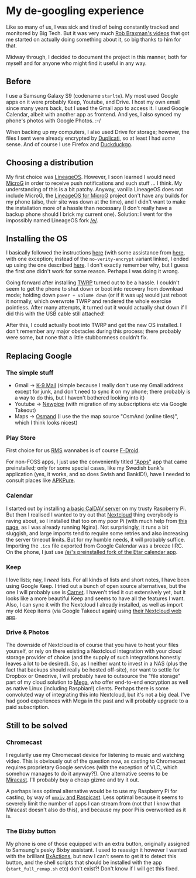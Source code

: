 # My de-googling experience

Like so many of us, I was sick and tired of being constantly tracked and monitored by Big Tech. But it was very much [Rob Braxman's videos](https://odysee.com/@RobBraxmanTech:6) that got me started on actually doing something about it, so big thanks to him for that.

Midway through, I decided to document the project in this manner, both for myself and for anyone who might find it useful in any way.

## Before

I use a Samsung Galaxy S9 (codename `starlte`). My most used Google apps on it were probably Keep, Youtube, and Drive. I host my own email since many years back, but I used the Gmail app to access it. I used Google Calendar, albeit with another app as frontend. And yes, I also synced my phone's photos with Google Photos. :-/

When backing up my computers, I also used Drive for storage; however, the files I sent were already encrypted by [Duplicati](https://www.duplicati.com/), so at least I had _some_ sense. And of course I use Firefox and [Duckduckgo](https://duckduckgo.com/?q=rick+astley+never+gonna+give+you+up&iax=videos&ia=videos).

## Choosing a distribution

My first choice was [LineageOS](https://lineageos.org/). However, I soon learned I would need [MicroG](https://microg.org/) in order to receive push notifications and such stuff ... I think. My understanding of this is a bit patchy. Anyway, vanilla LineageOS does not include MicroG, the [LineageOS for MicroG](https://lineage.microg.org/) project don't have any builds for my phone (also, their site was down at the time), and I didn't want to make the installation more of a hassle than necessary (I don't really have a backup phone should I brick my current one). Solution: I went for the impossibly named LineageOS fork [/e/](https://e.foundation/).

## Installing the OS

I basically followed the instructions [here](https://doc.e.foundation/devices/starlte/install) (with some assistance from [here](https://www.getdroidtips.com/lineage-os-18-1-samsung-galaxy-s9/), with one exception; instead of the `no-verity-encrypt` variant linked, I ended up using the one described [here](https://forum.xda-developers.com/t/deprecated-universal-dm-verity-forceencrypt-disk-quota-disabler-11-2-2020.3817389/). I don't exactly remember why, but I guess the first one didn't work for some reason. Perhaps I was doing it wrong.

Going forward after installing [TWRP](https://eu.dl.twrp.me/starlte/) turned out to be a hassle. I couldn't seem to get the phone to shut down or boot into recovery from download mode; holding down `power + volume down` (or if it was `up`) would just reboot it normally, which overwrote TWRP and rendered the whole exercise pointless. After many attempts, it turned out it would actually shut down if I did this with the USB cable still attached!

After this, I could actually boot into TWRP and get the new OS installed. I don't remember any major obstacles during this process; there probably were some, but none that a little stubbornness couldn't fix.

## Replacing Google

### The simple stuff

* Gmail -> [K-9 Mail](https://k9mail.app/) (simple because I really don't use my Gmail address except for junk, and don't need to sync it on my phone; there probably is a way to do this, but I haven't bothered looking into it)
* Youtube -> [Newpipe](https://newpipe.net/) (with migration of my subscriptions etc via Google Takeout)
* Maps -> [Osmand](https://osmand.net/) (I use the the map source "OsmAnd (online tiles)", which I think looks nicest)

### Play Store

First choice for us [RMS](https://stallman.org/) wannabes is of course [F-Droid](https://f-droid.org/).

For non-FOSS apps, I just use the conveniently titled ["Apps"](https://gitlab.e.foundation/e/apps/apps) app that came preinstalled; only for some special cases, like my Swedish bank's application (yes, it works, and so does Swish and BankID!), have I needed to consult places like [APKPure](https://apkpure.com/).

### Calendar

I started out by installing [a basic CalDAV server](https://radicale.org/v3.html) on my trusty Raspberry Pi. But then I realised I wanted to try out that [Nextcloud](https://nextcloud.com/) thing everybody is raving about, so I installed that too on my poor Pi (with much help from [this page](https://docs.nextcloud.com/server/latest/admin_manual/installation/nginx.html), as I was already running Nginx). Not surprisingly, it runs a bit sluggish, and large imports tend to require some retries and also increasing the server timeout limits. But for my humble needs, it will probably suffice. Importing the `.ics` file exported from Google Calendar was a breeze IIRC. On the phone, I just use [/e/'s preinstalled fork of the Etar calendar app](https://gitlab.e.foundation/e/apps/calendar). 

### Keep

I love lists; nay, I _need_ lists. For all kinds of lists and short notes, I have been using Google Keep. I tried out a bunch of open source alternatives, but the one I will probably use is [Carnet](https://www.getcarnet.app/). I haven't tried it out extensively yet, but it looks like a more beautiful Keep and seems to have all the features I want. Also, I can sync it with the Nextcloud I already installed, as well as import my old Keep items (via Google Takeout again) using [their Nextcloud web app](https://apps.nextcloud.com/apps/carnet).

### Drive & Photos

The downside of Nextcloud is of course that you have to host your files yourself, or rely on there existing a Nextcloud integration with your cloud storage provider of choice (and the supply of such integrations honestly leaves a lot to be desired). So, as I neither want to invest in a NAS (plus the fact that backups should really be hosted off-site), nor want to settle for Dropbox or Onedrive, I will probably have to outsource the "file storage" part of my cloud solution to [Mega](https://mega.io/), who offer end-to-end encryption as well as native Linux (including Raspbian!) clients. Perhaps there is some convoluted way of integrating this into Nextcloud, but it's not a big deal. I've had good experiences with Mega in the past and will probably upgrade to a paid subscription.

## Still to be solved

### Chromecast

I regularily use my Chromecast device for listening to music and watching video. This is obviously out of the question now, as casting to Chromecast requires proprietary Google services (with the exception of VLC, which somehow manages to do it anyway?!). One alternative seems to be [Miracast](https://en.wikipedia.org/wiki/Miracast). I'll probably buy a cheap gizmo and try it out.

A perhaps less optimal alternative would be to use my Raspberry Pi for casting, by way of [`omxiv` and Raspicast](https://thepi.io/how-to-use-your-raspberry-pi-as-a-chromecast-alternative/). Less optimal because it seems to severely limit the number of apps I can stream from (not that I know that Miracast doesn't also do this), and because my poor Pi is overworked as it is.

### The Bixby button

My phone is one of those equipped with an extra button, originally assigned to Samsung's pesky Bixby assistant. I used to reassign it however I wanted with the brilliant [BxActions](https://apkpure.com/bixbi-button-remapper-bxactions/com.jamworks.bxactions), but now I can't seem to get it to detect this button, and the shell scripts that should be installed with the app (`start_full_remap.sh` etc) don't exist?! Don't know if I will get this fixed.
